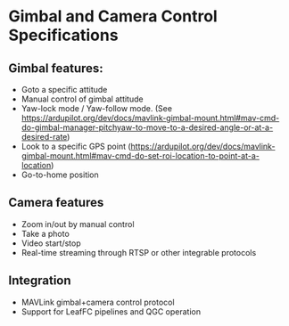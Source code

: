 # Gimbal and Camera Control Specifications

## Gimbal features:

- Goto a specific attitude
- Manual control of gimbal attitude
- Yaw-lock mode / Yaw-follow mode. (See https://ardupilot.org/dev/docs/mavlink-gimbal-mount.html#mav-cmd-do-gimbal-manager-pitchyaw-to-move-to-a-desired-angle-or-at-a-desired-rate)
- Look to a specific GPS point (https://ardupilot.org/dev/docs/mavlink-gimbal-mount.html#mav-cmd-do-set-roi-location-to-point-at-a-location)
- Go-to-home position


## Camera features
- Zoom in/out by manual control
- Take a photo
- Video start/stop
- Real-time streaming through RTSP or other integrable protocols

## Integration
- MAVLink gimbal+camera control protocol
- Support for LeafFC pipelines and QGC operation